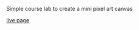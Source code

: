 Simple course lab to create a mini pixel art canvas

[live page](https://3noki.github.io/udacity_front_end_web_developer/lab_2_pixel_art_maker/index.html)
